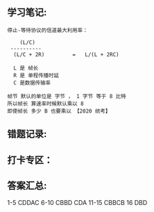 ## 学习笔记:
```
停止-等待协议的信道最大利用率：

    (L/C)
 ----------
  (L/C + 2R)         =   L/(L + 2RC) 

  L 是 帧长
  R 是 单程传播时延
  C 是数据传输率
```
```
帧节 默认的单位是 字节 ， 1 字节 等于 8 比特
所以帧长 算速率时候默认乘以 8 
即使帧长 多少 B 也要乘以 【2020 统考】
```

## 错题记录:



## 打卡专区：


## 答案汇总: 

1-5 CDDAC
6-10 CBBD CDA
11-15 CBBCB
16 DBD
